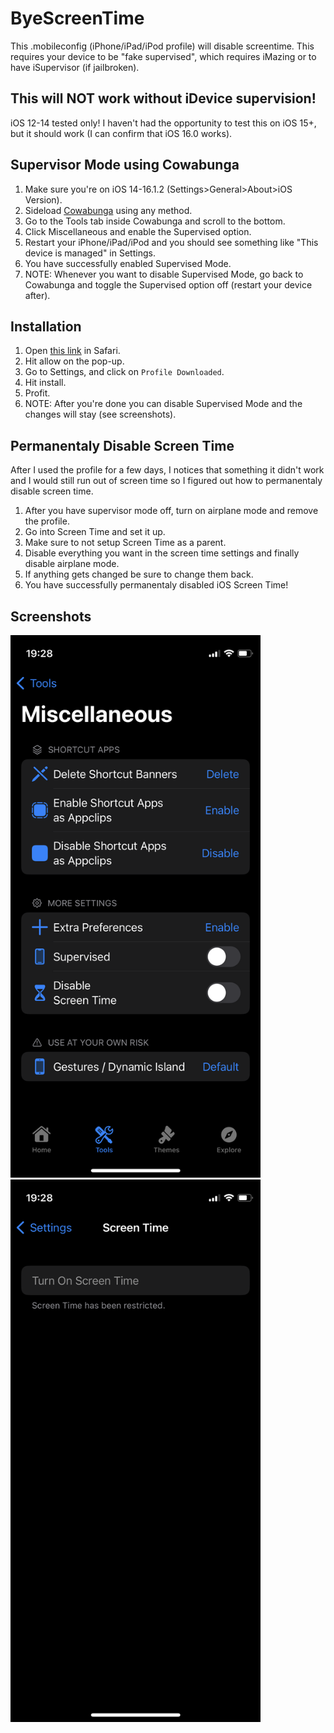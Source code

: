 # ByeScreenTime
This .mobileconfig (iPhone/iPad/iPod profile) will disable screentime. This requires your device to be "fake supervised", which requires iMazing or to have iSupervisor (if jailbroken).
## This will NOT work without iDevice supervision!
iOS 12-14 tested only! I haven't had the opportunity to test this on iOS 15+, but it should work (I can confirm that iOS 16.0 works).


## Supervisor Mode using Cowabunga
1. Make sure you're on iOS 14-16.1.2 (Settings>General>About>iOS Version).
2. Sideload [Cowabunga](https://github.com/leminlimez/Cowabunga/releases/latest) using any method.
3. Go to the Tools tab inside Cowabunga and scroll to the bottom.
4. Click Miscellaneous and enable the Supervised option.
5. Restart your iPhone/iPad/iPod and you should see something like "This device is managed" in Settings.
6. You have successfully enabled Supervised Mode.
7. NOTE: Whenever you want to disable Supervised Mode, go back to Cowabunga and toggle the Supervised option off (restart your device after).

## Installation
1. Open [this link](https://raw.githubusercontent.com/singlekeycap/ByeScreenTime/master/ByeScreenTime.mobileconfig) in Safari.
2. Hit allow on the pop-up.
3. Go to Settings, and click on `Profile Downloaded`.
4. Hit install.
5. Profit.
6. NOTE: After you're done you can disable Supervised Mode and the changes will stay (see screenshots).

## Permanentaly Disable Screen Time

After I used the profile for a few days, I notices that something it didn't work and I would still run out of screen time so I figured out how to permanentaly disable screen time.
1. After you have supervisor mode off, turn on airplane mode and remove the profile.
2. Go into Screen Time and set it up.
3. Make sure to not setup Screen Time as a parent.
4. Disable everything you want in the screen time settings and finally disable airplane mode.
5. If anything gets changed be sure to change them back.
6. You have successfully permanentaly disabled iOS Screen Time!

## Screenshots

<p float="left">
    <img src="https://github.com/ultimatechadguy/ByeScreenTime/blob/master/IMG_1920.PNG" width="400" />
    <img src="https://github.com/ultimatechadguy/ByeScreenTime/blob/master/IMG_1921.PNG" width="400" />
<p>

